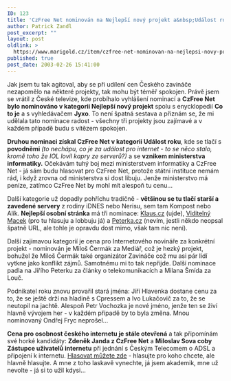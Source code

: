 ```yaml
---
ID: 123
title: 'CzFree Net nominován na Nejlepší nový projekt a&nbsp;Událost roku 2002'
author: Patrick Zandl
post_excerpt: ""
layout: post
oldlink: >
  https://www.marigold.cz/item/czfree-net-nominovan-na-nejlepsi-novy-projekt-a-udalost-roku-2002
published: true
post_date: 2003-02-26 15:41:00
---
```

<p>
Jak jsem tu tak agitoval, aby se při udílení cen Českého zavináče nezapomělo na některé projekty, tak mohu být téměř spokojen. Právě jsem se vrátil z České televize, kde probíhalo vyhlášení nominací a <STRONG>CzFree Net bylo nominováno v kategorii Nejlepší nový projekt</STRONG> spolu s enycklopedií <STRONG>Co to je</STRONG> a s vyhledávačem <STRONG>Jyxo</STRONG>. To není špatná sestava a přiznám se, že mi udělala tato nominace radost - všechny tři projekty jsou zajímavé a v každém případě budu s vítězem spokojen. </p>

<p>
<STRONG>Druhou nominaci získal CzFree Net v kategorii Událost roku</STRONG>, kde se tlačí s <STRONG>povodněmi </STRONG><EM>(to nechápu, co je za událost pro internet - to se něco stalo, kromě toho že IOL lovil kapry ze serverů?)</EM> a se <STRONG>vznikem ministerstva informatiky.</STRONG> Očekávám tuhý boj mezi ministerstvem informatiky a CzFree Net - já sám budu hlasovat pro CzFree Net, protože státní instituce nemám rád, i když zrovna od ministerstva si dost libuju. Jenže ministerstvo má peníze, zatímco CzFree Net by mohl mít alespoň tu cenu...</p>

<p>
Další kategorie už dopadly pohříchu tradičně - <STRONG>většinou se tu tlačí starší a zavedené servery</STRONG> z rodiny iDNES nebo Nerisu, sem tam Kompost nebo Alík. <STRONG>Nejlepší osobní stránka</STRONG> má tři nominace: <A href="http://www.klaus.cz/">Klaus.cz</A> (ujde), <A href="http://www.viditelnymacek.cz/">Viditelný Macek</A> (pro tu hlasuju a lobbuju já) a <A href="http://www.peterka.cz/">Peterka.cz</A> (nevím, jestli někdo neopsal špatně URL, ale tohle je opravdu dost mimo, však tam nic není).</p>

<p>
Další zajímavou kategorií je cena pro Internetového novináře za konkrétní projekt - nominován je Miloš Čermák za Mediář, což je hezký projekt, bohužel že Miloš Čermák také organizátor Zavináče což mu asi pár lidí vytkne jako konflikt zájmů. Samotnému mi to tak nepřijde. Další nominace padla na Jiřího Peterku za články o telekomunikacích a Milana Šmída za Louč.</p>

<p>
Podnikatel roku znovu provařil stará jména: Jiří Hlavenka dostane cenu za to, že se ještě drží na hladině s Cpressem a Ivo Lukačovič za to, že se neutopil na jachtě. Alespoň Petr Vochozka je nové jméno, jenže ten se živí hlavně vývojem her - v každém případě by to byla změna. Mnou nominovaný Ondřej Fryc neprošel...</p>

<p>
<STRONG>Cena pro osobnost českého internetu je stále otevřená</STRONG> a tak připomínám své horké kandidáty: <STRONG>Zdeněk Janda z CzFree Net</STRONG> a <STRONG>Miloslav Sova coby Zástupce uživatelů internetu</STRONG> při jednání s Českým Telecomem o ADSL a připojení k internetu. <A href="http://www.ceskyzavinac.cz/www/onlinehlas.php" target=_blank>Hlasovat můžete zde</A> - hlasujte pro koho chcete, ale hlavně hlasujte. A mne z toho laskavě vynechte, já jsem akademik, mne už nevolte - já si to užil kdysi...</p>

